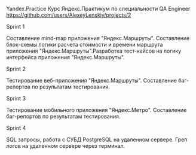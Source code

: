 Yandex.Practice
Курс Яндекс.Практикум по специальности QA Engineer https://github.com/users/AlexeyLenskiy/projects/2

Sprint 1

Составление mind-map приложения "Яндекс.Маршруты". Составление блок-схемы логики расчета стоимости и времени маршрута приложения "Яндекс.Маршруты".Разработка тест-кейсов на логику интерфейса приложения "Яндекс.Маршруты".

Sprint 2

Тестирование веб-приложения "Яндекс.Маршруты". Составление баг-репортов по результатам тестирования.

Sprint 3

Тестирование мобильного приложения "Яндекс.Метро". Составление баг-репортов по результатам тестирования.

Sprint 4

SQL запросы, работа с СУБД PostgreSQL на удаленном сервере. Греп логов на удаленном сервере через терминал.

